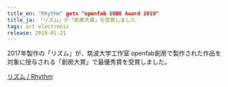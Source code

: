 ```yaml
---
title_en: "Rhythm" gets "openfab SOBO Award 2019"
title_ja: 「リズム」が「創房大賞」を受賞しました
tags: art electronic
release: 2019-01-21
---
```


2017年製作の「リズム」が、筑波大学工作室 openfab創房で製作された作品を対象に授与される「創房大賞」で最優秀賞を受賞しました。

[リズム / Rhythm](/pages/works/ri.md)
